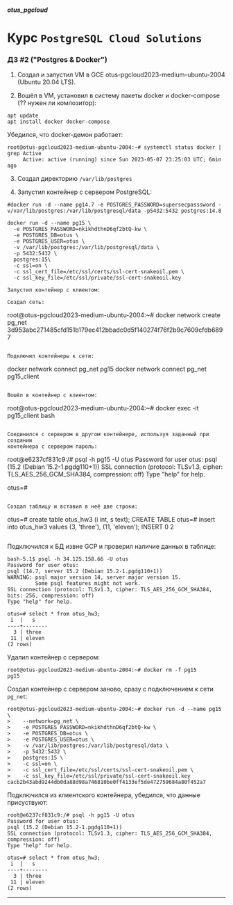 ##### otus_pgcloud
# Курс `PostgreSQL Cloud Solutions`
### ДЗ #2 ("Postgres & Docker")

1. Создал и запустил VM в GCE otus-pgcloud2023-medium-ubuntu-2004 (Ubuntu 20.04 LTS).  

2. Вошёл в VM, установил в систему пакеты docker и docker-compose (?? нужен
ли композитор):
```
apt update
apt install docker docker-compose
```
Убедился, что docker-демон работает:
```
root@otus-pgcloud2023-medium-ubuntu-2004:~# systemctl status docker | grep Active
     Active: active (running) since Sun 2023-05-07 23:25:03 UTC; 6min ago
```

3. Создал директорию `/var/lib/postgres`

4. Запустил контейнер с сервером PostgreSQL:
```
#docker run -d --name pg14.7 -e POSTGRES_PASSWORD=supersecpasssword -v/var/lib/postgres:/var/lib/postgresql/data -p5432:5432 postgres:14.8

docker run -d --name pg15 \
  -e POSTGRES_PASSWORD=nkikhdthnD6qf2btQ-kw \
  -e POSTGRES_DB=otus \
  -e POSTGRES_USER=otus \
  -v /var/lib/postgres:/var/lib/postgresql/data \
  -p 5432:5432 \
  postgres:15\ 
  -c ssl=on \
  -c ssl_cert_file=/etc/ssl/certs/ssl-cert-snakeoil.pem \
  -c ssl_key_file=/etc/ssl/private/ssl-cert-snakeoil.key

Запустил контейнер с клиентом:
```
```
Создал сеть:
```
root@otus-pgcloud2023-medium-ubuntu-2004:~# docker network create pg_net
3d953abc271485cfd151b179ec412bbadc0d5f140274f76f2b9c7609cfdb6897
```

Подключил контейнеры к сети:
```
docker network connect pg_net pg15
docker network connect pg_net pg15_client
```

Вошёл в контейнер с клиентом:
```
root@otus-pgcloud2023-medium-ubuntu-2004:~# docker exec -it pg15_client bash
```

Соединился с сервером в другом контейнере, используя заданный при создании
контейнера с сервером пароль:
```
root@e6237cf831c9:/# psql -h pg15 -U otus
Password for user otus: 
psql (15.2 (Debian 15.2-1.pgdg110+1))
SSL connection (protocol: TLSv1.3, cipher: TLS_AES_256_GCM_SHA384, compression: off)
Type "help" for help.

otus=# 
```

Создал таблицу и вставил в неё две строки:
```
otus=# create table otus_hw3 (i int, s text);
CREATE TABLE
otus=# insert into otus_hw3 values (3, 'three'), (11, 'eleven');
INSERT 0 2
```

```

Подключился к БД извне GCP и проверил наличие данных в таблице:
```
bash-5.1$ psql -h 34.125.158.66 -U otus
Password for user otus: 
psql (14.7, server 15.2 (Debian 15.2-1.pgdg110+1))
WARNING: psql major version 14, server major version 15.
         Some psql features might not work.
SSL connection (protocol: TLSv1.3, cipher: TLS_AES_256_GCM_SHA384, bits: 256, compression: off)
Type "help" for help.

otus=# select * from otus_hw3;
 i  |   s    
----+--------
  3 | three
 11 | eleven
(2 rows)
```

Удалил контейнер с сервером:
```
root@otus-pgcloud2023-medium-ubuntu-2004:~# docker rm -f pg15
pg15
```
Создал контейнер с сервером заново, сразу с подключением к сети `pg_net`:
```
root@otus-pgcloud2023-medium-ubuntu-2004:~# docker run -d --name pg15 \
>    --network=pg_net \
>    -e POSTGRES_PASSWORD=nkikhdthnD6qf2btQ-kw \
>    -e POSTGRES_DB=otus \
>    -e POSTGRES_USER=otus \
>    -v /var/lib/postgres:/var/lib/postgresql/data \
>    -p 5432:5432 \
>    postgres:15 \
>    -c ssl=on \
>    -c ssl_cert_file=/etc/ssl/certs/ssl-cert-snakeoil.pem \
>    -c ssl_key_file=/etc/ssl/private/ssl-cert-snakeoil.key
cacb2b43abd9244db0da88d98a746810be0ff4133ef5de472759684a80f452a7
```

Подключился из клиентского контейнера, убедился, что данные присуствуют:
```
root@e6237cf831c9:/# psql -h pg15 -U otus
Password for user otus: 
psql (15.2 (Debian 15.2-1.pgdg110+1))
SSL connection (protocol: TLSv1.3, cipher: TLS_AES_256_GCM_SHA384, compression: off)
Type "help" for help.

otus=# select * from otus_hw3;
 i  |   s    
----+--------
  3 | three
 11 | eleven
(2 rows)
```
---
